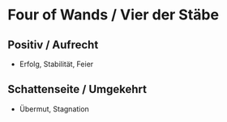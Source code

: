 # Four of Wands / Vier der Stäbe

## Positiv / Aufrecht

- Erfolg, Stabilität, Feier

## Schattenseite / Umgekehrt

- Übermut, Stagnation
